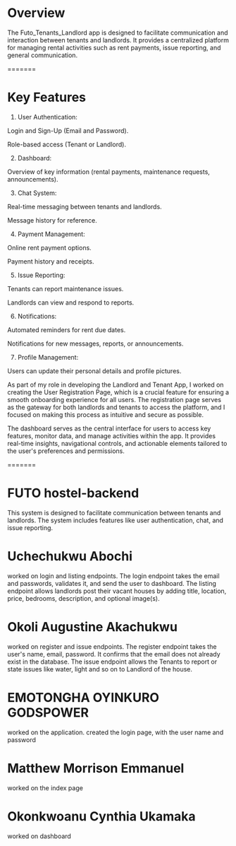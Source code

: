 # Overview

The Futo_Tenants_Landlord app is designed to facilitate communication and interaction between tenants and landlords. It provides a centralized platform for managing rental activities such as rent payments, issue reporting, and general communication.

=======

# Key Features

1. User Authentication:

Login and Sign-Up (Email and Password).

Role-based access (Tenant or Landlord).

2. Dashboard:

Overview of key information (rental payments, maintenance requests, announcements).

3. Chat System:

Real-time messaging between tenants and landlords.

Message history for reference.

4. Payment Management:

Online rent payment options.

Payment history and receipts.

5. Issue Reporting:

Tenants can report maintenance issues.

Landlords can view and respond to reports.

6. Notifications:

Automated reminders for rent due dates.

Notifications for new messages, reports, or announcements.

7. Profile Management:

Users can update their personal details and profile pictures.

As part of my role in developing the Landlord and Tenant App, I worked on creating the User Registration Page, which is a crucial feature for ensuring a smooth onboarding experience for all users. 
The registration page serves as the gateway for both landlords and tenants to access the platform, and I focused on making this process as intuitive and secure as possible.


The dashboard serves as the central interface for users to access key features, monitor data, and manage activities within the app. It provides real-time insights, navigational controls, and actionable elements tailored to the user's preferences and permissions.




=======

# FUTO hostel-backend

This system is designed to facilitate communication between tenants and landlords. The system includes features like user authentication, chat, and issue reporting.

# Uchechukwu Abochi

worked on login and listing endpoints.
The login endpoint takes the email and passwords, validates it, and send the user to dashboard.
The listing endpoint allows landlords post their vacant houses by adding title, location, price, bedrooms, description, and optional image(s).

# Okoli Augustine Akachukwu

worked on register and issue endpoints.
The register endpoint takes the user's name, email, password. It confirms that the email does not already exist in the database.
The issue endpoint allows the Tenants to report or state issues like water, light and so on to Landlord of the house.


# EMOTONGHA OYINKURO GODSPOWER

worked on the application.
created the login page, with the user name and password

# Matthew Morrison Emmanuel

worked on the index page

# Okonkwoanu Cynthia Ukamaka

worked on dashboard
 
